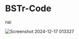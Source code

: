 # BSTr-Code
nai

![Screenshot 2024-12-17 013327](https://github.com/user-attachments/assets/b53f5812-7a07-47f4-8857-16ad8fbbd38a)
